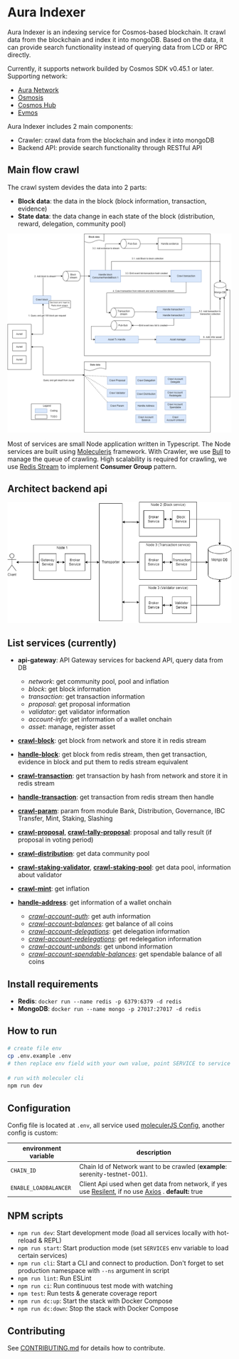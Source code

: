 # Aura Indexer 

Aura Indexer is an indexing service for Cosmos-based blockchain. It crawl data from the blockchain and index it into mongoDB. Based on the data, it can provide search functionality instead of querying data from LCD or RPC directly.

Currently, it supports network builded by Cosmos SDK v0.45.1 or later. Supporting network:

-   [Aura Network](https://github.com/aura-nw/aura)
-   [Osmosis](https://github.com/osmosis-labs/osmosis)
-   [Cosmos Hub](https://github.com/cosmos/gaia)
-   [Evmos](https://github.com/evmos/evmos)

Aura Indexer includes 2 main components:

-   Crawler: crawl data from the blockchain and index it into mongoDB
-   Backend API: provide search functionality through RESTful API

## Main flow crawl

The crawl system devides the data into 2 parts:

-   **Block data**: the data in the block (block information, transaction, evidence)
-   **State data**: the data change in each state of the block (distribution, reward, delegation, community pool)

![image](docs/images/mainflow-crawl.png)

Most of services are small Node application written in Typescript. The Node services are built using [Moleculerjs](https://moleculer.services/) framework.
With Crawler, we use [Bull](https://github.com/OptimalBits/bull/tree/master) to manage the queue of crawling. High scalability is required for crawling, we use [Redis Stream](https://redis.io/docs/manual/data-types/streams/) to implement **Consumer Group** pattern.

## Architect backend api

![image](docs/images/architect-backend-api.png)

## List services (currently)

-   **api-gateway**: API Gateway services for backend API, query data from DB

    -   _network_: get community pool, pool and inflation
    -   _block_: get block information
    -   _transaction_: get transaction information
    -   _proposal_: get proposal information
    -   _validator_: get validator information
    -   _account-info_: get information of a wallet onchain
    -   _asset_: manage, register asset
-   [**crawl-block**](./docs/sequence-diagram/CrawlBlock.png): get block from network and store it in redis stream  
-   [**handle-block**](./docs/sequence-diagram/HandleBlock.png): get block from redis stream, then get transaction, evidence in block and put them to redis stream equivalent
-   [**crawl-transaction**](./docs/sequence-diagram/CrawlTransaction.png): get transaction by hash from network and store it in redis stream
-   [**handle-transaction**](./docs/sequence-diagram/HandleTransaction.png): get transaction from redis stream then handle
-   [**crawl-param**](): param from module Bank, Distribution, Governance, IBC Transfer, Mint, Staking, Slashing
-   [**crawl-proposal**](./docs/sequence-diagram/CrawlProposal.png), [**crawl-tally-proposal**](./docs/sequence-diagram/CrawlProposal-Tally.png): proposal and tally result (if proposal in voting period)
-   [**crawl-distribution**](): get data community pool
-   [**crawl-staking-validator**](./docs/sequence-diagram/CrawlStaking-Validator.png), [**crawl-staking-pool**](./docs/sequence-diagram/CrawlStaking-Validator.png): get data pool, information about validator
-   [**crawl-mint**](): get inflation
-   [**handle-address**](./docs/sequence-diagram/HandleAddress.png): get information of a wallet onchain
    -   [_crawl-account-auth_](./docs/sequence-diagram/CrawlAccountAuth.png): get auth information
    -   [_crawl-account-balances_](./docs/sequence-diagram/CrawlAccountBalances.png): get balance of all coins
    -   [_crawl-account-delegations_](./docs/sequence-diagram/CrawlAccountDelegations.png): get delegation information
    -   [_crawl-account-redelegations_](./docs/sequence-diagram/CrawlAccountRedelegations.png): get redelegation information 
    -   [_crawl-account-unbonds_](./docs/sequence-diagram/CrawlAccountUnbonds.png): get unbond information
    -   [_crawl-account-spendable-balances_](./docs/sequence-diagram/CrawlAccountSpendableBalances.png): get spendable balance of all coins

## Install requirements

-   **Redis**: `docker run --name redis -p 6379:6379 -d redis`
-   **MongoDB**: `docker run --name mongo -p 27017:27017 -d redis`

## How to run

```bash
# create file env
cp .env.example .env
# then replace env field with your own value, point SERVICE to service you want to run

# run with moleculer cli
npm run dev
```
## Configuration
Config file is located at `.env`, all service used [moleculerJS Config](https://moleculer.services/docs/0.14/configuration.html), another config is custom:


| environment variable           | description                                                                                                                                               |
|--------------------------------|-----------------------------------------------------------------------------------------------------------------------------------------------------------|
| `CHAIN_ID`              | Chain Id of Network want to be crawled (**example**: serenity-testnet-001).                                         
| `ENABLE_LOADBALANCER`              | Client Api used when get data from network, if yes use [Resilent](https://www.npmjs.com/package/resilient), if no use [Axios](https://www.npmjs.com/package/axios) . **default:** true

## NPM scripts

-   `npm run dev`: Start development mode (load all services locally with hot-reload & REPL)
-   `npm run start`: Start production mode (set `SERVICES` env variable to load certain services)
-   `npm run cli`: Start a CLI and connect to production. Don't forget to set production namespace with `--ns` argument in script
-   `npm run lint`: Run ESLint
-   `npm run ci`: Run continuous test mode with watching
-   `npm test`: Run tests & generate coverage report
-   `npm run dc:up`: Start the stack with Docker Compose
-   `npm run dc:down`: Stop the stack with Docker Compose

## Contributing
See [CONTRIBUTING.md](CONTRIBUTING.md) for details how to contribute.
